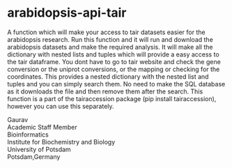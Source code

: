 # arabidopsis-api-tair
A function which will make your access to tair datasets easier for the arabidopsis research. Run this function and it will run and download the arabidopsis datasets and make the required analysis. It will make all the dictionary with nested lists and tuples which will provide a easy access to the tair dataframe.  You dont have to go to tair website and check the gene conversion or the uniprot conversions, or the mapping or checking for the coordinates. This provides a nested dictionary with the nested list and tuples and you can simply search them. No need to make the SQL database as it downloads the file and then remove them after the search. This function is a part of the tairaccession package (pip install tairaccession), however you can use this separately.

Gaurav \
Academic Staff Member \
Bioinformatics \
Institute for Biochemistry and Biology \
University of Potsdam \
Potsdam,Germany 
